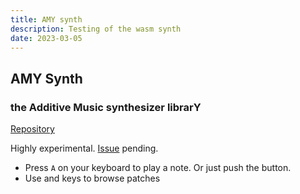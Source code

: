 ```yaml
---
title: AMY synth
description: Testing of the wasm synth
date: 2023-03-05
---
```


<script setup>
  import AmySynth from './amy.vue'
</script>

## AMY Synth

### the Additive Music synthesizer librarY 

[Repository](https://github.com/bwhitman/amy) 

Highly experimental. [Issue](https://chromatone.center/practice/experiments/amy/) pending.

- Press `A` on your keyboard to play a note. Or just push the button.
- Use <i class="p-3 i-la-arrow-left"></i> and <i class="p-3 i-la-arrow-right"></i> keys to browse patches

<client-only>
<AmySynth />
</client-only>